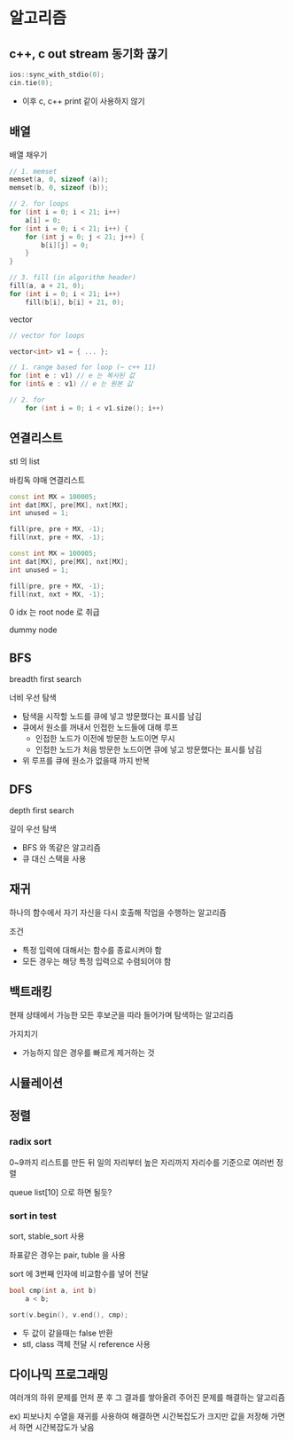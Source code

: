 # 알고리즘

## c++, c out stream 동기화 끊기

```cpp
ios::sync_with_stdio(0);
cin.tie(0);
```

- 이후 c, c++ print 같이 사용하지 않기

## 배열

배열 채우기

```cpp
// 1. memset
memset(a, 0, sizeof (a));
memset(b, 0, sizeof (b));

// 2. for loops
for (int i = 0; i < 21; i++) 
	a[i] = 0;
for (int i = 0; i < 21; i++) {
	for (int j = 0; j < 21; j++) {
		b[i][j] = 0;
	}
}

// 3. fill (in algorithm header)
fill(a, a + 21, 0);
for (int i = 0; i < 21; i++)
	fill(b[i], b[i] + 21, 0);
```

vector

```cpp
// vector for loops

vector<int> v1 = { ... };

// 1. range based for loop (~ c++ 11)
for (int e : v1) // e 는 복사된 값
for (int& e : v1) // e 는 원본 값

// 2. for
	for (int i = 0; i < v1.size(); i++)
```

## 연결리스트

stl 의 list

바킹독 야매 연결리스트

```cpp
const int MX = 100005;
int dat[MX], pre[MX], nxt[MX];
int unused = 1;

fill(pre, pre + MX, -1);
fill(nxt, pre + MX, -1);
```

```cpp
const int MX = 100005;
int dat[MX], pre[MX], nxt[MX];
int unused = 1;

fill(pre, pre + MX, -1);
fill(nxt, nxt + MX, -1);
```

0 idx 는 root node 로 취급

dummy node

## BFS

breadth first search

너비 우선 탐색

- 탐색을 시작할 노드를 큐에 넣고 방문했다는 표시를 남김
- 큐에서 원소를 꺼내서 인접한 노드들에 대해 루프
    - 인접한 노드가 이전에 방문한 노드이면 무시
    - 인접한 노드가 처음 방문한 노드이면 큐에 넣고 방문했다는 표시를 남김
- 위 루프를 큐에 원소가 없을때 까지 반복

## DFS

depth first search

깊이 우선 탐색

- BFS 와 똑같은 알고리즘
- 큐 대신 스택을 사용

## 재귀

하나의 함수에서 자기 자신을 다시 호출해 작업을 수행하는 알고리즘

조건

- 특정 입력에 대해서는 함수를 종료시켜야 함
- 모든 경우는 해당 특정 입력으로 수렴되어야 함

## 백트래킹

현재 상태에서 가능한 모든 후보군을 따라 들어가며 탐색하는 알고리즘

가지치기

- 가능하지 않은 경우를 빠르게 제거하는 것

## 시뮬레이션

## 정렬

### radix sort

0~9까지 리스트를 만든 뒤 일의 자리부터 높은 자리까지 자리수를 기준으로 여러번 정렬

queue<type> list[10] 으로 하면 될듯?

### sort in test

sort, stable_sort 사용

좌표같은 경우는 pair, tuble 을 사용

sort 에 3번째 인자에 비교함수를 넣어 전달

```cpp
bool cmp(int a, int b)
	a < b;

sort(v.begin(), v.end(), cmp);
```

- 두 값이 같을때는 false 반환
- stl, class 객체 전달 시 reference 사용

## 다이나믹 프로그래밍

여러개의 하위 문제를 먼저 푼 후 그 결과를 쌓아올려 주어진 문제를 해결하는 알고리즘

ex) 피보나치 수열을 재귀를 사용하여 해결하면 시간복잡도가 크지만 값을 저장해 가면서 하면 시간복잡도가 낮음